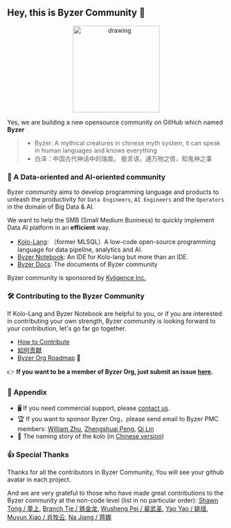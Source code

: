 ## Hey, this is Byzer Community 👋

<p align="center">
    <img src="https://raw.githubusercontent.com/byzer-org/kolo-lang/master/images/Kolo_Logo.png" alt="drawing"  width="200"/>
</p>

Yes, we are building a new opensource community on GitHub which named **Byzer**


> - Byzer: A mythical creatures in chinese myth system, it can speak in human languages and knows everything
> - 白泽：中国古代神话中的瑞兽。 能言语，通万物之情，知鬼神之事

### 🦄 A Data-oriented and AI-oriented community


Byzer community aims to develop programming language and products to unleash the productivity for `Data Engineers`, `AI Engineers` and the `Operators` in the domain of Big Data & AI. 

We want to help the SMB (Small Medium Buniness) to quickly implement Data AI platform in an **efficient** way. 

- [Kolo-Lang](https://github.com/byzer-org/kolo-lang): （former MLSQL）A low-code open-source programming language for data pipeline, analytics and AI.
- [Byzer Notebook](https://github.com/byzer-org/byzer-notebook): An IDE for Kolo-lang but more than an IDE.
- [Byzer Docs](https://docs.byzer.org/): The documents of Byzer community


Byzer community is sponsored by [Kyligence Inc.](https://kyligence.io/)


### 🛠 Contributing to the Byzer Community

If Kolo-Lang and Byzer Notebook are helpful to you, or if you are interested in contributing your own strength, Byzer community is looking forward to your contribution, let's go far go together.

- [How to Contribute](https://docs.byzer.org/#/kolo-lang/en-us/appendix/contribute) 
- [如何贡献](https://docs.byzer.org/#/kolo-lang/zh-cn/appendix/contribute)
- [Byzer Org Roadmap](https://github.com/byzer-org/.github/blob/main/roadmap/README.md) 🎯

👉  **If you want to be a member of Byzer Org, just submit an issue [here](https://github.com/byzer-org/.github/issues).**

### 👀 Appendix

- 🖥  If you need commercial support, please [contact us](https://cn.kyligence.io/contact-us-zh/).
- 🏆  If you want to sponsor Byzer Org，please send email to Byzer PMC members: [William Zhu](mailto:hailin.zhu@kyligence.io), [Zhengshuai Peng](mailto:zhengshuai.peng@kyligence.io), [Qi Lin](mailto:qi.lin@kyligence.io)
- 🤪  The naming story of the kolo (in [Chinese version](https://docs.byzer.org/#/kolo-lang/zh-cn/appendix/naming_story))

### 👍 Special Thanks
Thanks for all the contributors in Byzer Community, You will see your github avatar in each project.

And we are very grateful to those who have made great contributions to the Byzer community at the non-code level (list in no particular order): [Shawn Tong / 童上](mailto:tongshangi5700@gmail.com), [Branch Tie / 铁金龙](mailto:tiemuxu@gmail.com), [Wusheng Pei / 裴武圣](mailto:493316927@qq.com), [Yao Yao / 姚瑶](mailto:yaoyaoustc@gmail.com), [Muyun Xiao / 肖牧云](mailto:xiaomuyun@gmail.com), [Na Jiang / 蒋娜](mailto:Jenna.Jiang2016@outlook.com)
